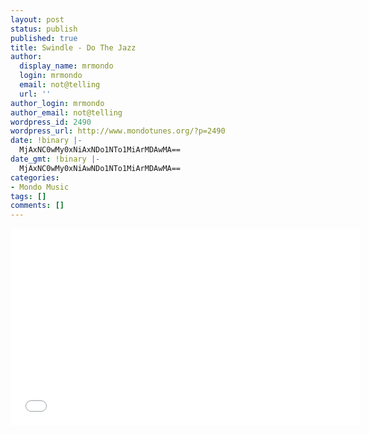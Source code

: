```yaml
---
layout: post
status: publish
published: true
title: Swindle - Do The Jazz
author:
  display_name: mrmondo
  login: mrmondo
  email: not@telling
  url: ''
author_login: mrmondo
author_email: not@telling
wordpress_id: 2490
wordpress_url: http://www.mondotunes.org/?p=2490
date: !binary |-
  MjAxNC0wMy0xNiAxNDo1NTo1MiArMDAwMA==
date_gmt: !binary |-
  MjAxNC0wMy0xNiAwNDo1NTo1MiArMDAwMA==
categories:
- Mondo Music
tags: []
comments: []
---
```

<iframe width="560" height="315" src="//www.youtube.com/embed/9fePcmU8drI" frameborder="0"> </iframe>
